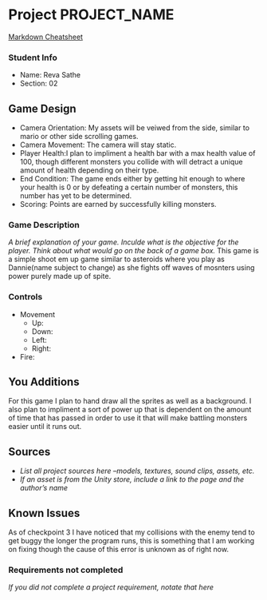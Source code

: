 # Project PROJECT_NAME

[Markdown Cheatsheet](https://github.com/adam-p/markdown-here/wiki/Markdown-Here-Cheatsheet)

### Student Info

-   Name: Reva Sathe
-   Section: 02

## Game Design

-   Camera Orientation: My assets will be veiwed from the side, similar to mario or other side scrolling games. 
-   Camera Movement: The camera will stay static.
-   Player Health:I plan to impliment a health bar with a max health value of 100, though different monsters you collide with will detract a unique amount of health depending on their type.
-   End Condition: The game ends either by getting hit enough to where your health is 0 or by defeating a certain number of monsters, this number has yet to be determined.
-   Scoring: Points are earned by successfully killing monsters.

### Game Description

_A brief explanation of your game. Inculde what is the objective for the player. Think about what would go on the back of a game box._
This game is a simple shoot em up game similar to asteroids where you play as Dannie(name subject to change) as she fights off waves of mosnters using power purely made up of spite.

### Controls

-   Movement
    -   Up: 
    -   Down: 
    -   Left: 
    -   Right: 
-   Fire: 

## You Additions

For this game I plan to hand draw all the sprites as well as a background. I also plan to impliment a sort of power up that is dependent on the amount of time that has passed in order to use it that will make battling monsters easier until it runs out. 

## Sources

-   _List all project sources here –models, textures, sound clips, assets, etc._
-   _If an asset is from the Unity store, include a link to the page and the author’s name_

## Known Issues

As of checkpoint 3 I have noticed that my collisions with the enemy tend to get buggy the longer the program runs, this is something that I am working on fixing though the cause of this error is unknown as of right now.

### Requirements not completed

_If you did not complete a project requirement, notate that here_

